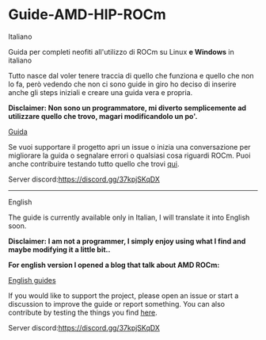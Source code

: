 # Guide-AMD-HIP-ROCm

Italiano

Guida per completi neofiti all'utilizzo di ROCm su Linux **e Windows** in italiano

Tutto nasce dal voler tenere traccia di quello che funziona e quello che non lo fa, però vedendo che non ci sono guide in giro ho deciso di inserire anche gli steps iniziali e creare una guida vera e propria. 

**Disclaimer: Non sono un programmatore, mi diverto semplicemente ad utilizzare quello che trovo, magari modificandolo un po'.**

[Guida](https://github.com/wasd-tech/Guida-AMD-HIP-ROCm/wiki)

Se vuoi supportare il progetto apri un issue o inizia una conversazione per migliorare la guida o segnalare errori o qualsiasi cosa riguardi ROCm. Puoi anche contribuire testando tutto quello che trovi [qui](https://github.com/wasd-tech/Guida-AMD-HIP-ROCm/wiki/Testing).

Server discord:https://discord.gg/37kpjSKqDX

***

English

The guide is currently available only in Italian, I will translate it into English soon.

**Disclaimer: I am not a programmer, I simply enjoy using what I find and maybe modifying it a little bit..**

**For english version I opened a blog that talk about AMD ROCm:**

[English guides](https://wasdtech.altervista.org)

If you would like to support the project, please open an issue or start a discussion to improve the guide or report something. You can also contribute by testing the things you find [here](https://github.com/wasd-tech/Guida-AMD-HIP-ROCm/wiki/Testing).

Server discord:https://discord.gg/37kpjSKqDX
